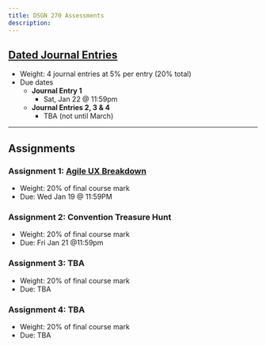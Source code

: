 ```yaml
---
title: DSGN 270 Assessments
description: 
---
```

## [Dated Journal Entries](/dsgn-270/assignments/journal)
- Weight: 4 journal entries at 5% per entry (20% total)
- Due dates
    - **Journal Entry 1**
        - Sat, Jan 22 @ 11:59pm
    - **Journal Entries 2, 3 & 4**
        - TBA (not until March)

---

## Assignments
### Assignment 1: [Agile UX Breakdown](/dsgn-270/assignments/assignment-1)
- Weight: 20% of final course mark
- Due: Wed Jan 19 @ 11:59PM

### Assignment 2: Convention Treasure Hunt
- Weight: 20% of final course mark
- Due: Fri Jan 21 @11:59pm

### Assignment 3: TBA
- Weight: 20% of final course mark
- Due: TBA

### Assignment 4: TBA
- Weight: 20% of final course mark
- Due: TBA